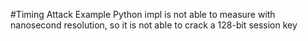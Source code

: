 #Timing Attack Example
Python impl is not able to measure with nanosecond resolution, so it is not able to crack a 128-bit session key

